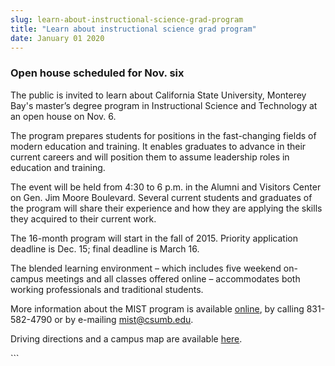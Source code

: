 ```yaml
---
slug: learn-about-instructional-science-grad-program
title: "Learn about instructional science grad program"
date: January 01 2020
---
```


 
<h3>Open house scheduled for Nov. six</h3>
<p>
  The public is invited to learn about California State University, Monterey
  Bay's master’s degree program in Instructional Science and Technology at an
  open house on Nov. 6.
</p>
<p>
  The program prepares students for positions in the fast&#45;changing fields of
  modern education and training. It enables graduates to advance in their
  current careers and will position them to assume leadership roles in education
  and training.
</p>
<p>
  The event will be held from 4:30 to 6 p.m. in the Alumni and Visitors Center
  on Gen. Jim Moore Boulevard. Several current students and graduates of the
  program will share their experience and how they are applying the skills they
  acquired to their current work.
</p>
<p>
  The 16&#45;month program will start in the fall of 2015. Priority application
  deadline is Dec. 15; final deadline is March 16.
</p>
<p>
  The blended learning environment – which includes five weekend on&#45;campus
  meetings and all classes offered online – accommodates both working
  professionals and traditional students.
</p>
<p>
  More information about the MIST program is available
  <a href="https://itcd.csumb.edu/mist">online</a>, by calling
  831&#45;582&#45;4790 or by e&#45;mailing
  <a
    href="m&#97;&#105;&#108;&#116;&#111;&#x3a;&#x6d;&#x69;&#x73;&#x74;&#x40;c&#115;&#117;&#109;&#98;&#46;&#101;&#x64;&#x75;"
    >mist@csumb.edu</a
  >.
</p>
<p>
  Driving directions and a campus map are available
  <a href="https://csumb.edu/maps">here</a>.
</p>
```
